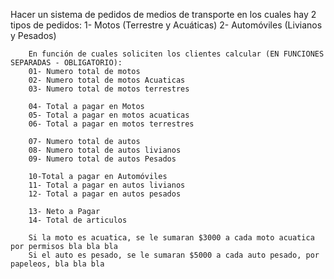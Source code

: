 Hacer un sistema de pedidos de medios de transporte en los cuales hay 2 tipos de pedidos:
        1- Motos (Terrestre y Acuáticas)
        2- Automóviles (Livianos y Pesados)

        En función de cuales soliciten los clientes calcular (EN FUNCIONES SEPARADAS - OBLIGATORIO):
        01- Numero total de motos
        02- Numero total de motos Acuaticas
        03- Numero total de motos terrestres

        04- Total a pagar en Motos
        05- Total a pagar en motos acuaticas
        06- Total a pagar en motos terrestres
        
        07- Numero total de autos
        08- Numero total de autos livianos
        09- Numero total de autos Pesados

        10-Total a pagar en Automóviles
        11- Total a pagar en autos livianos
        12- Total a pagar en autos pesados
        
        13- Neto a Pagar
        14- Total de articulos

        Si la moto es acuatica, se le sumaran $3000 a cada moto acuatica por permisos bla bla bla
        Si el auto es pesado, se le sumaran $5000 a cada auto pesado, por papeleos, bla bla bla
